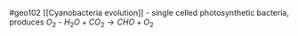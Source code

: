 #geo102 
 [[Cyanobacteria evolution]]
	- single celled photosynthetic  bacteria, produces $O_2$
	- $H_2O + CO_2 \rightarrow CHO + O_2$
